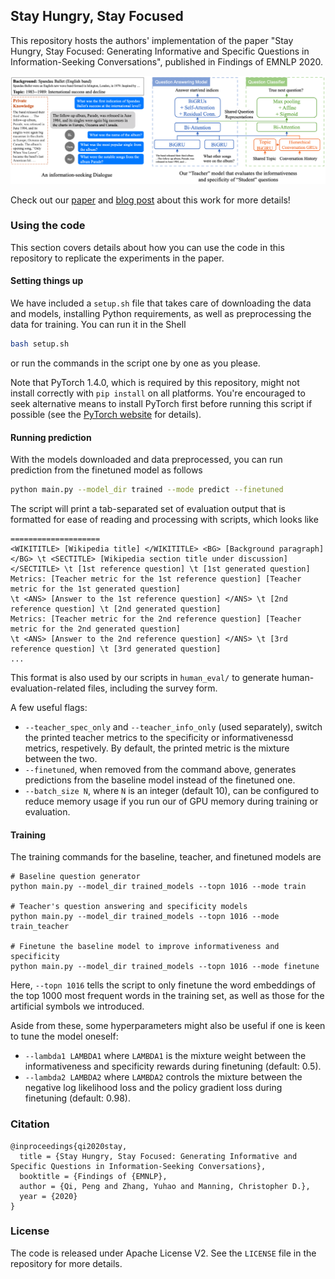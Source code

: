 ## Stay Hungry, Stay Focused

This repository hosts the authors' implementation of the paper "Stay Hungry, Stay Focused: Generating Informative and Specific Questions in Information-Seeking Conversations", published in Findings of EMNLP 2020.

![The information-seeking dialogue setting and the "teacher" model that helps our model generate informative and specific questions.](images/intro.png)

Check out our [paper](https://arxiv.org/pdf/2004.14530.pdf) and [blog post](https://qipeng.me/blog/learning-to-ask/) about this work for more details!

### Using the code

This section covers details about how you can use the code in this repository to replicate the experiments in the paper.

#### Setting things up

We have included a `setup.sh` file that takes care of downloading the data and models, installing Python requirements, as well as preprocessing the data for training. You can run it in the Shell

```bash
bash setup.sh
```

or run the commands in the script one by one as you please.

Note that PyTorch 1.4.0, which is required by this repository, might not install correctly with `pip install` on all platforms. You're encouraged to seek alternative means to install PyTorch first before running this script if possible (see the [PyTorch website](https://pytorch.org) for details).

#### Running prediction

With the models downloaded and data preprocessed, you can run prediction from the finetuned model as follows

```bash
python main.py --model_dir trained --mode predict --finetuned
```

The script will print a tab-separated set of evaluation output that is formatted for ease of reading and processing with scripts, which looks like

```
====================
<WIKITITLE> [Wikipedia title] </WIKITITLE> <BG> [Background paragraph] </BG> \t <SECTITLE> [Wikipedia section title under discussion] </SECTITLE> \t [1st reference question] \t [1st generated question]
Metrics: [Teacher metric for the 1st reference question] [Teacher metric for the 1st generated question]
\t <ANS> [Answer to the 1st reference question] </ANS> \t [2nd reference question] \t [2nd generated question]
Metrics: [Teacher metric for the 2nd reference question] [Teacher metric for the 2nd generated question]
\t <ANS> [Answer to the 2nd reference question] </ANS> \t [3rd reference question] \t [3rd generated question]
...
```

This format is also used by our scripts in `human_eval/` to generate human-evaluation-related files, including the survey form.

A few useful flags:

* `--teacher_spec_only` and `--teacher_info_only` (used separately), switch the printed teacher metrics to the specificity or informativenessd metrics, respetively. By default, the printed metric is the mixture between the two.
* `--finetuned`, when removed from the command above, generates predictions from the baseline model instead of the finetuned one.
* `--batch_size N`, where `N` is an integer (default 10), can be configured to reduce memory usage if you run our of GPU memory during training or evaluation.

#### Training

The training commands for the baseline, teacher, and finetuned models are

```
# Baseline question generator
python main.py --model_dir trained_models --topn 1016 --mode train

# Teacher's question answering and specificity models
python main.py --model_dir trained_models --topn 1016 --mode train_teacher

# Finetune the baseline model to improve informativeness and specificity
python main.py --model_dir trained_models --topn 1016 --mode finetune
```

Here, `--topn 1016` tells the script to only finetune the word embeddings of the top 1000 most frequent words in the training set, as well as those for the artificial symbols we introduced.

Aside from these, some hyperparameters might also be useful if one is keen to tune the model oneself:

* `--lambda1 LAMBDA1` where `LAMBDA1` is the mixture weight between the informativeness and specificity rewards during finetuning (default: 0.5).
* `--lambda2 LAMBDA2` where `LAMBDA2` controls the mixture between the negative log likelihood loss and the policy gradient loss during finetuning (default: 0.98).

### Citation

```
@inproceedings{qi2020stay,
  title = {Stay Hungry, Stay Focused: Generating Informative and Specific Questions in Information-Seeking Conversations},
  booktitle = {Findings of {EMNLP},
  author = {Qi, Peng and Zhang, Yuhao and Manning, Christopher D.},
  year = {2020}
}
```

### License

The code is released under Apache License V2. See the `LICENSE` file in the repository for more details.